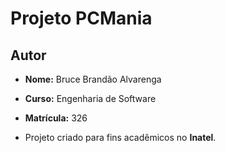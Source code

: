 # Projeto PCMania

## Autor
- **Nome:** Bruce Brandão Alvarenga  
- **Curso:** Engenharia de Software  
- **Matrícula:** 326

- Projeto criado para fins acadêmicos no **Inatel**.
